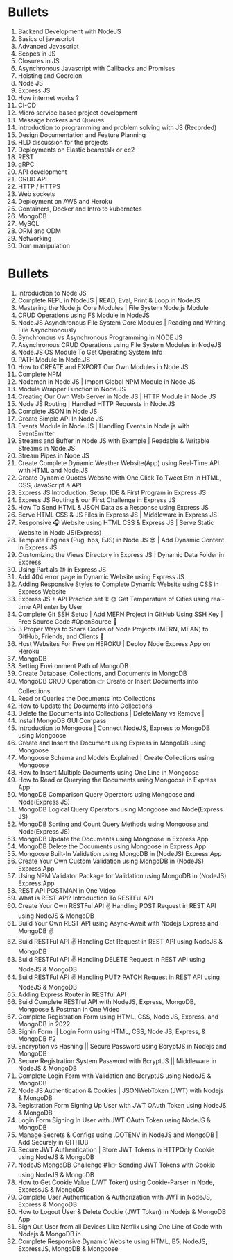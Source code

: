 # Bullets

1.	Backend Development with NodeJS
2.	Basics of javascript
3.	Advanced Javascript
4.	Scopes in JS
5.	Closures in JS
6.	Asynchronous Javascript with Callbacks and Promises
7.	Hoisting and Coercion
8.	Node JS
9.	Express JS
10.	How internet works ?
11.	CI-CD
12.	Micro service based project development
13.	Message brokers and Queues
14.	Introduction to programming and problem solving with JS (Recorded)
15.	Design Documentation and Feature Planning
16.	HLD discussion for the projects
17.	Deployments on Elastic beanstalk or ec2
18.	REST
19.	gRPC
20.	API development
21.	CRUD API
22.	HTTP / HTTPS
23.	Web sockets
24.	Deployment on AWS and Heroku
25.	Containers, Docker and Intro to kubernetes
26.	MongoDB
27.	MySQL
28.	ORM and ODM
29.	Networking
30.	Dom manipulation



# Bullets

1.	Introduction to Node JS
2.	Complete REPL in NodeJS | READ, Eval, Print & Loop in NodeJS
3.	Mastering the Node.js Core Modules | File System Node.js Module
4.	CRUD Operations using FS Module in NodeJS
5.	Node.JS Asynchronous File System Core Modules | Reading and Writing File Asynchronously
6.	Synchronous vs Asynchronous Programming in NODE JS
7.	Asynchronous CRUD Operations using File System Modules in NodeJS
8.	Node.JS OS Module To Get Operating System Info
9.	PATH Module In Node.JS
10.	How to CREATE and EXPORT Our Own Modules in Node JS
11.	Complete NPM
12.	Nodemon in Node.JS | Import Global NPM Module in Node JS
13.	Module Wrapper Function in Node.JS
14.	Creating Our Own Web Server in Node.JS | HTTP Module in Node JS
15.	Node JS Routing | Handled HTTP Requests in Node.JS
16.	Complete JSON in Node JS
17.	Create Simple API In Node JS
18.	Events Module in Node.JS | Handling Events in Node.js with EventEmitter
19.	Streams and Buffer in Node JS with Example | Readable & Writable Streams in Node.JS
20.	Stream Pipes in Node JS
21.	Create Complete Dynamic Weather Website(App) using Real-Time API with HTML and Node.JS
22.	Create Dynamic Quotes Website with One Click To Tweet Btn In HTML, CSS, JavaScript & API
23.	Express JS Introduction, Setup, IDE & First Program in Express JS
24.	Express JS Routing & our First Challenge in Express JS
25.	How To Send HTML & JSON Data as a Response using Express JS
26.	Serve HTML CSS & JS Files in Express JS | Middleware in Express JS
27.	Responsive 🎧 Website using HTML CSS & Express JS | Serve Static Website in Node JS(Express)
28.	Template Engines (Pug, hbs, EJS) in Node JS 😍 | Add Dynamic Content in Express JS
29.	Customizing the Views Directory in Express JS | Dynamic Data Folder in Express
30.	Using Partials 😍 in Express JS
31.	Add 404 error page in Dynamic Website using Express JS
32.	Adding Responsive Styles to Complete Dynamic Website using CSS in Express Website
33.	Express JS + API Practice set 1: 🌞 Get Temperature of Cities using real-time API enter by User
34.	Complete Git SSH Setup | Add MERN Project in GitHub Using SSH Key | Free Source Code #OpenSource 🙌
35.	3 Proper Ways to Share Codes of Node Projects (MERN, MEAN) to GitHub, Friends, and Clients 👬
36.	Host Websites For Free on HEROKU | Deploy Node Express App on Heroku
37.	MongoDB
38.	Setting Environment Path of MongoDB
39.	Create Database, Collections, and Documents in MongoDB
40.	MongoDB CRUD Operation 👉 Create or Insert Documents into Collections
41.	Read or Queries the Documents into Collections
42.	How to Update the Documents into Collections
43.	Delete the Documents into Collections | DeleteMany vs Remove |
44.	Install MongoDB GUI Compass
45.	Introduction to Mongoose | Connect NodeJS, Express to MongoDB using Mongoose
46.	Create and Insert the Document using Express in MongoDB using Mongoose
47.	Mongoose Schema and Models Explained | Create Collections using Mongoose
48.	How to Insert Multiple Documents using One Line in Mongoose
49.	How to Read or Querying the Documents using Mongoose in Express App
50.	MongoDB Comparison Query Operators using Mongoose and Node(Express JS)
51.	MongoDB Logical Query Operators using Mongoose and Node(Express JS)
52.	MongoDB Sorting and Count Query Methods using Mongoose and Node(Express JS)
53.	MongoDB Update the Documents using Mongoose in Express App
54.	MongoDB Delete the Documents using Mongoose in Express App
55.	Mongoose Built-In Validation using MongoDB in (NodeJS) Express App
56.	Create Your Own Custom Validation using MongoDB in (NodeJS) Express App
57.	Using NPM Validator Package for Validation using MongoDB in (NodeJS) Express App
58.	REST API POSTMAN in One Video
59.	What is REST API? Introduction To RESTFul API
60.	Create Your Own RESTFul API ✌ Handling POST Request in REST API using NodeJS & MongoDB
61.	Build Your Own REST API using Async-Await with Nodejs Express and MongoDB ✌
62.	Build RESTFul API ✌ Handling Get Request in REST API using NodeJS & MongoDB
63.	Build RESTFul API ✌ Handling DELETE Request in REST API using NodeJS & MongoDB
64.	Build RESTFul API ✌ Handling PUT❓ PATCH Request in REST API using NodeJS & MongoDB
65.	Adding Express Router in RESTful API
66.	Build Complete RESTful API with NodeJS, Express, MongoDB, Mongoose & Postman in One Video
67.	Complete Registration Form using HTML, CSS, Node JS, Express, and MongoDB in 2022
68.	Signin Form || Login Form using HTML, CSS, Node JS, Express, & MongoDB #2
69.	Encryption vs Hashing || Secure Password using BcryptJS in Nodejs and MongoDB
70.	Secure Registration System Password with BcryptJS || Middleware in NodeJS & MongoDB
71.	Complete Login Form with Validation and BcryptJS using NodeJS & MongoDB
72.	Node JS Authentication & Cookies | JSONWebToken (JWT) with Nodejs & MongoDB
73.	Registration Form Signing Up User with JWT OAuth Token using NodeJS & MongoDB
74.	Login Form Signing In User with JWT OAuth Token using NodeJS & MongoDB
75.	Manage Secrets & Configs using .DOTENV in NodeJS and MongoDB | Add Securely in GITHUB
76.	Secure JWT Authentication | Store JWT Tokens in HTTPOnly Cookie using NodeJS & MongoDB
77.	NodeJS MongoDB Challenge #1👉 Sending JWT Tokens with Cookie using NodeJS & MongoDB
78.	How to Get Cookie Value (JWT Token) using Cookie-Parser in Node, ExpressJS & MongoDB
79.	Complete User Authentication & Authorization with JWT in NodeJS, Express & MongoDB
80.	How to Logout User & Delete Cookie (JWT Token) in Nodejs & MongoDB App
81.	Sign Out User from all Devices Like Netflix using One Line of Code with Nodejs & MongoDB in
82.	Complete Responsive Dynamic Website using HTML, B5, NodeJS, ExpressJS, MongoDB & Mongoose